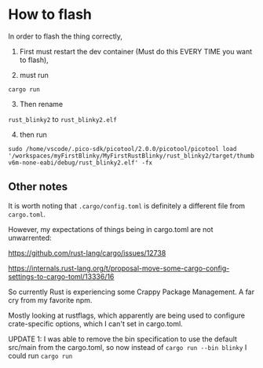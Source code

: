 # How to flash

In order to flash the thing correctly,

1. First must restart the dev container (Must do this EVERY TIME you want to flash),

2. must run

`cargo run`

3. Then rename

`rust_blinky2` to `rust_blinky2.elf`

4. then run

`sudo /home/vscode/.pico-sdk/picotool/2.0.0/picotool/picotool load '/workspaces/myFirstBlinky/MyFirstRustBlinky/rust_blinky2/target/thumbv6m-none-eabi/debug/rust_blinky2.elf' -fx`

## Other notes

It is worth noting that `.cargo/config.toml` is definitely a different file from `cargo.toml`.

However, my expectations of things being in cargo.toml are not unwarrented:

https://github.com/rust-lang/cargo/issues/12738

https://internals.rust-lang.org/t/proposal-move-some-cargo-config-settings-to-cargo-toml/13336/16

So currently Rust is experiencing some Crappy Package Management. A far cry from my favorite npm.

Mostly looking at rustflags, which apparently are being used to configure crate-specific options, which I can't set in cargo.toml.

UPDATE 1:
I was able to remove the bin specification to use the default src/main from the cargo.toml, so now instead of `cargo run --bin blinky` I could run `cargo run`